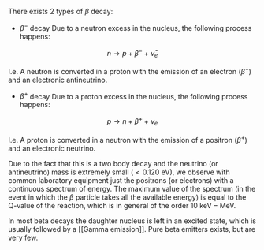 There exists 2 types of $\beta$ decay:

- $\beta^-$ decay
Due to a neutron excess in the nucleus, the following process happens:

$$ n \to p + \beta^- + \bar{\nu}_e $$

I.e. A neutron is converted in a proton with the emission of an electron ($\beta^-$) and an electronic antineutrino.

- $\beta^+$ decay
Due to a proton excess in the nucleus, the following process happens:

$$ p \to n + \beta^+ + \nu_e $$

I.e. A proton is converted in a neutron with the emission of a positron ($\beta^+$) and an electronic neutrino.


Due to the fact that this is a two body decay and the neutrino (or antineutrino) mass is extremely small ($< 0.120\ \text{eV}$), we observe with common laboratory equipment just the positrons (or electrons) with a continuous spectrum of energy.
The maximum value of the spectrum (in the event in which the $\beta$ particle takes all the available energy) is equal to the Q-value of the reaction, which is in general of the order $10\ \text{keV} - \text{MeV}$. 

In most beta decays the daughter nucleus is left in an excited state, which is usually followed by a [[Gamma emission]].
Pure beta emitters exists, but are very few.